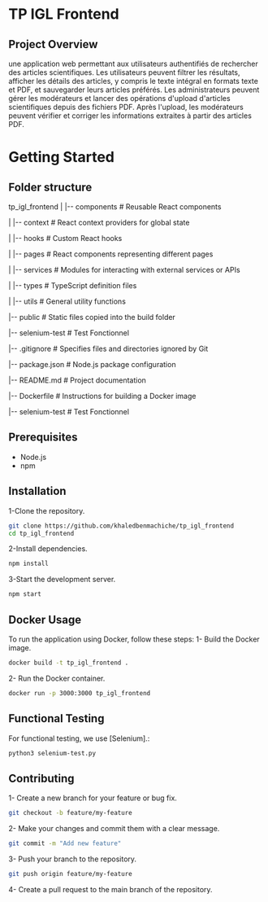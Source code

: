 # TP IGL Frontend

## Project Overview
une application web permettant aux utilisateurs authentifiés de rechercher des articles scientifiques. Les utilisateurs peuvent filtrer les résultats, afficher les détails des articles, y compris le texte intégral en formats texte et PDF, et sauvegarder leurs articles préférés. Les administrateurs peuvent gérer les modérateurs et lancer des opérations d'upload d'articles scientifiques depuis des fichiers PDF. Après l'upload, les modérateurs peuvent vérifier et corriger les informations extraites à partir des articles PDF.

# Getting Started
## Folder structure
tp_igl_frontend
| |-- components # Reusable React components

| |-- context # React context providers for global state

| |-- hooks # Custom React hooks

| |-- pages # React components representing different pages

| |-- services # Modules for interacting with external services or APIs

| |-- types # TypeScript definition files

| |-- utils # General utility functions

|-- public # Static files copied into the build folder

|-- selenium-test # Test Fonctionnel

|-- .gitignore # Specifies files and directories ignored by Git

|-- package.json # Node.js package configuration

|-- README.md # Project documentation

|-- Dockerfile # Instructions for building a Docker image

|-- selenium-test # Test Fonctionnel


## Prerequisites

* Node.js
* npm
  
## Installation
1-Clone the repository.

```bash
git clone https://github.com/khaledbenmachiche/tp_igl_frontend
cd tp_igl_frontend
```
2-Install dependencies.

```bash
npm install
```

3-Start the development server.

```bash
npm start
```


## Docker Usage

To run the application using Docker, follow these steps:
1- Build the Docker image.
  ```bash
  docker build -t tp_igl_frontend .
  ```
2- Run the Docker container.
  ```bash
  docker run -p 3000:3000 tp_igl_frontend
  ```

## Functional Testing
For functional testing, we use [Selenium].:
  ```bash
  python3 selenium-test.py
  ```

## Contributing


1- Create a new branch for your feature or bug fix.

```bash
git checkout -b feature/my-feature
```
2- Make your changes and commit them with a clear message.

```bash
git commit -m "Add new feature"
```
3- Push your branch to the repository.

```bash
git push origin feature/my-feature
```
4- Create a pull request to the main branch of the repository.

